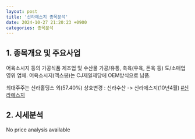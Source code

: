 ```yaml
---
layout: post
title: '신라에스지 종목분석'
date: 2024-10-27 21:20:23 +0900
categories: 종목분석
---
```


## 1. 종목개요 및 주요사업

어육소시지 등의 가공식품 제조업 및 수산물 가공/유통, 축육(우육, 돈육 등) 도/소매업 영위 업체. 어육소시지(맥스봉)는 CJ제일제당에 OEM방식으로 납품.

최대주주는 신라홀딩스 외(57.40%) 상호변경 : 신라수산 -> 신라에스지(10년4월)
[#신라에스지](#)

## 2. 시세분석

No price analysis available
